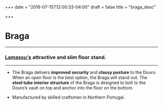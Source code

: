 +++
date = "2016-07-15T12:00:33-04:00"
draft = false
title = "braga_desc"

+++

# Braga

***

### [Lamassu's](http://lamassu.is) attractive and slim floor stand.

***

- The Braga delivers **improved security** and **classy posture** to the Douro. When an open floor is the best option, the Braga will stand out. The **steel tube interior structure** of the Braga is designed to bolt to the Douro’s vault on top and anchor into the floor on the bottom.

- Manufactured by skilled craftsmen in Northern Portugal.


